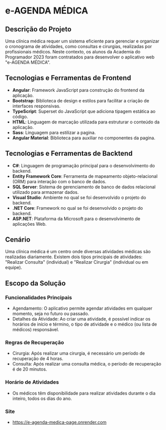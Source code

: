 # e-AGENDA MÉDICA

## Descrição do Projeto

Uma clínica médica requer um sistema eficiente para gerenciar e organizar o cronograma de atividades, como consultas e cirurgias, realizadas por profissionais médicos. Neste contexto, os alunos da Academia do Programador 2023 foram contratados para desenvolver o aplicativo web "e-AGENDA MÉDICA".

## Tecnologias e Ferramentas de Frontend
- **Angular**: Framework JavaScript para construção do frontend da aplicação.
- **Bootstrap**: Biblioteca de design e estilos para facilitar a criação de interfaces responsivas.
- **TypeScript**: Superset do JavaScript que adiciona tipagem estática ao código.
- **HTML**: Linguagem de marcação utilizada para estruturar o conteúdo da aplicação.
- **Sass**: Linguagem para estilizar a pagina.
- **Angular Material**: Biblioteca para auxiliar no componentes da pagina. 

## Tecnologias e Ferramentas de Backtend
- **C#**: Linguagem de programação principal para o desenvolvimento do backend.
- **Entity Framework Core**: Ferramenta de mapeamento objeto-relacional (ORM) para interação com o banco de dados.
- **SQL Server**: Sistema de gerenciamento de banco de dados relacional utilizado para armazenar dados.
- **Visual Studio**: Ambiente no qual se foi desenvolvido o projeto do backend.
- **.NET Core**: Framework no qual se foi desenvolvido o projeto do backend.
- **ASP.NET**: Plataforma da Microsoft para o desenvolvimento de aplicações Web.

## Cenário

Uma clínica médica é um centro onde diversas atividades médicas são realizadas diariamente. Existem dois tipos principais de atividades: "Realizar Consulta" (individual) e "Realizar Cirurgia" (individual ou em equipe).

## Escopo da Solução

### Funcionalidades Principais

- Agendamento: O aplicativo permite agendar atividades em qualquer momento, seja no futuro ou passado.
- Detalhes da Atividade: Ao criar uma atividade, é possível indicar os horários de início e término, o tipo de atividade e o médico (ou lista de médicos) responsável.

### Regras de Recuperação

- Cirurgia: Após realizar uma cirurgia, é necessário um período de recuperação de 4 horas.
- Consulta: Após realizar uma consulta médica, o período de recuperação é de 20 minutos.

### Horário de Atividades

- Os médicos têm disponibilidade para realizar atividades durante o dia inteiro, todos os dias do ano.

### Site

- https://e-agenda-medica-page.onrender.com

